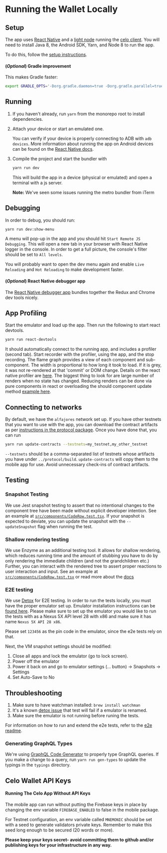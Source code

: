 # Running the Wallet Locally

## Setup

The app uses [React Native](https://facebook.github.io/react-native/) and a [light node](https://github.com/ethereum/wiki/wiki/Light-client-protocol) running the [celo client](https://github.com/celo-org/celo-blockchain). You will need to install Java 8, the Android SDK, Yarn, and Node 8 to run the app.

To do this, follow the [setup instructions](https://github.com/celo-org/celo-monorepo/blob/master/SETUP.md).

#### \(_Optional_\) Gradle improvement

This makes Gradle faster:

```bash
export GRADLE_OPTS='-Dorg.gradle.daemon=true -Dorg.gradle.parallel=true -Dorg.gradle.jvmargs="-Xmx4096m -XX:+HeapDumpOnOutOfMemoryError"'
```

## Running

1. If you haven't already, run `yarn` from the monorepo root to install dependencies.
2. Attach your device or start an emulated one.

   You can verify if your device is properly connecting to ADB with `adb devices`. More information about running the app on Android devices can be found on the [React Native docs](https://facebook.github.io/react-native/docs/running-on-device).

3. Compile the project and start the bundler with

   ```bash
   yarn run dev
   ```

   This will build the app in a device \(physical or emulated\) and open a terminal with a js server.

   **Note:** We've seen some issues running the metro bundler from iTerm

## Debugging

In order to debug, you should run:

```bash
yarn run dev:show-menu
```

A menu will pop-up in the app and you should hit `Start Remote JS Debugging`. This will open a new tab in your browser with React Native logger in the console. In order to get a full picture, the console's filter should be set to `All levels`.

You will probably want to open the dev menu again and enable `Live Reloading` and `Hot Reloading` to make development faster.

#### \(_Optional_\) React Native debugger app

The [React Native debugger app](https://github.com/jhen0409/react-native-debugger) bundles together the Redux and Chrome dev tools nicely.

## App Profiling

Start the emulator and load up the app. Then run the following to start react devtools.

```bash
yarn run react-devtools
```

It should automatically connect to the running app, and includes a profiler \(second tab\). Start recorder with the profiler, using the app, and the stop recording. The flame graph provides a view of each component and sub-component. The width is proportional to how long it took to load. If it is grey, it was not re-rendered at that 'commit' or DOM change. Details on the react native profiler are [here](https://reactjs.org/blog/2018/09/10/introducing-the-react-profiler.html). The biggest thing to look for are large number of renders when no state has changed. Reducing renders can be done via pure components in react or overloading the should component update method [example here](https://reactjs.org/docs/optimizing-performance.html#examples).

## Connecting to networks

By default, we have the `alfajores` network set up. If you have other testnets that you want to use with the app, you can download the contract artifacts as per [instructions in the protocol package](https://github.com/celo-org/celo-monorepo/tree/master/packages/protocol). Once you have done that, you can run

```bash
yarn run update-contracts --testnets=my_testnet,my_other_testnet
```

`--testnets` should be a comma-separated list of testnets whose artifacts you have under `../protocol/build`. `update-contracts` will copy them to the mobile app for use. Avoid unnecessary check-ins of contract artifacts.

## Testing

### Snapshot Testing

We use Jest snapshot testing to assert that no intentional changes to the component tree have been made without explicit developer intention. See an example at [`src/components/CodeRow.test.tsx`](https://github.com/celo-org/celo-monorepo/blob/master/packages/mobile/src/components/CodeRow.test.tsx). If your snapshot is expected to deviate, you can update the snapshot with the `--updateSnapshot` flag when running the test.

### Shallow rendering testing

We use Enzyme as an additional testing tool. It allows for shallow rendering, which reduces running time and the amount of stubbing you have to do by only rendering the immediate children \(and not the grandchildren etc.\) Further, you can interact with the rendered tree to assert proper reactions to user interaction and input. See an example at [`src/components/CodeRow.test.tsx`](https://github.com/celo-org/celo-monorepo/blob/master/packages/mobile/src/components/CodeRow.test.tsx) or read more about the [docs](https://airbnb.io/enzyme/docs/guides/react-native.html)

### E2E testing

We use [Detox](https://github.com/wix/Detox) for E2E testing. In order to run the tests locally, you must have the proper emulator set up. Emulator installation instructions can be [found here](https://docs.expo.io/versions/latest/workflow/android-studio-emulator/). Please make sure to set up the emulator you would like to run the tests with as a Nexus 5X API level 28 with x86 and make sure it has name `Nexus 5X API 28 x86`.

Please set `123456` as the pin code in the emulator, since the e2e tests rely on that.

Next, the VM snapshot settings should be modified:

1. Close all apps and lock the emulator \(go to lock screen\).
2. Power off the emulator
3. Power it back on and go to emulator settings \(... button\) -&gt; Snapshots -&gt; Settings
4. Set Auto-Save to No

## Throubleshooting

1. Make sure to have watchman installed: `brew install watchman`
2. It's a known [detox issue](https://github.com/wix/Detox/issues/1255) that test will fail if a emulator is renamed.
3. Make sure the emulator is not running before runing the tests.

For information on how to run and extend the e2e tests, refer to the [e2e readme](https://github.com/celo-org/celo-monorepo/blob/master/packages/mobile/e2e/README.md).

### Generating GraphQL Types

We're using [GraphQL Code Generator](https://github.com/dotansimha/graphql-code-generator) to properly type GraphQL queries. If you make a change to a query, run `yarn run gen-types` to update the typings in the `typings` directory.

## **Celo Wallet API Keys**

#### Running The Celo App Without API Keys

The mobile app can run without putting the Firebase keys in place by changing the env variable `FIREBASE_ENABLED` to false in the mobile package.

For Testnet configuration, an env variable called `MNEMONIC` should be set with a seed to generate validators private keys. Remember to make this seed long enough to be secured \(20 words or more\).

**Please keep your keys secret- avoid committing them to github and/or publishing keys for your infrastructure in any way.**

